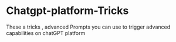 # Chatgpt-platform-Tricks
These a tricks , advanced Prompts you can use to trigger advanced capabilities on chatGPT platform
